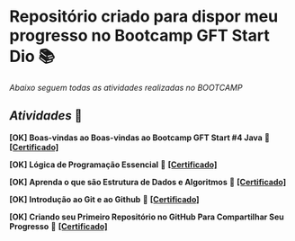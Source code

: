 # **Repositório criado para dispor meu progresso no Bootcamp GFT Start Dio** 📚
_Abaixo seguem todas as atividades realizadas no BOOTCAMP_
## **_Atividades_** 📑
**[OK]** **Boas-vindas ao Boas-vindas ao Bootcamp GFT Start #4 Java** 📎 [**[Certificado]**](https://hermes.digitalinnovation.one/certificates/B714EAC2.pdf)

**[OK]** **Lógica de Programação Essencial** 📎 [**[Certificado]**](https://hermes.digitalinnovation.one/certificates/5217A383.pdf)

**[OK]** **Aprenda o que são Estrutura de Dados e Algoritmos** 📎 [**[Certificado]**](https://hermes.digitalinnovation.one/certificates/DEB6C321.pdf)

**[OK]** **Introdução ao Git e ao Github** 📎 [**[Certificado]**](https://hermes.digitalinnovation.one/certificates/B6B46D2D.pdf)

**[OK]** **Criando seu Primeiro Repositório no GitHub Para Compartilhar Seu Progresso** 📎 [**[Certificado]**](https://hermes.digitalinnovation.one/certificates/43F8D0AD.pdf)
